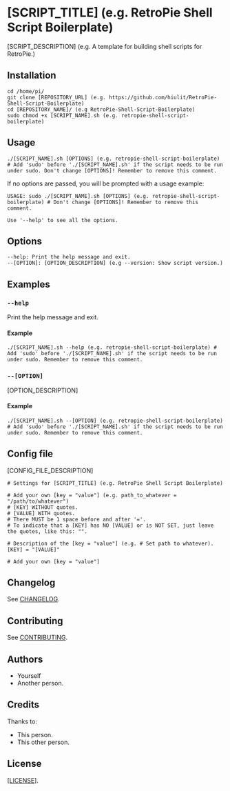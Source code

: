 # [SCRIPT_TITLE] (e.g. RetroPie Shell Script Boilerplate)

[SCRIPT_DESCRIPTION] (e.g. A template for building shell scripts for RetroPie.)

## Installation

```
cd /home/pi/
git clone [REPOSITORY_URL] (e.g. https://github.com/hiulit/RetroPie-Shell-Script-Boilerplate)
cd [REPOSITORY_NAME]/ (e.g RetroPie-Shell-Script-Boilerplate)
sudo chmod +x [SCRIPT_NAME].sh (e.g. retropie-shell-script-boilerplate)
```

## Usage

```
./[SCRIPT_NAME].sh [OPTIONS] (e.g. retropie-shell-script-boilerplate) # Add 'sudo' before './[SCRIPT_NAME].sh' if the script needs to be run under sudo. Don't change [OPTIONS]! Remember to remove this comment.
```
If no options are passed, you will be prompted with a usage example:

```
USAGE: sudo ./[SCRIPT_NAME].sh [OPTIONS] (e.g. retropie-shell-script-boilerplate) # Don't change [OPTIONS]! Remember to remove this comment.

Use '--help' to see all the options.
```

## Options

```
--help: Print the help message and exit.
--[OPTION]: [OPTION_DESCRIPTION] (e.g --version: Show script version.)
```

## Examples

### `--help`

Print the help message and exit.

#### Example

`./[SCRIPT_NAME].sh --help (e.g. retropie-shell-script-boilerplate) # Add 'sudo' before './[SCRIPT_NAME].sh' if the script needs to be run under sudo. Remember to remove this comment.`

### `--[OPTION]`

[OPTION_DESCRIPTION]

#### Example

`./[SCRIPT_NAME].sh --[OPTION] (e.g. retropie-shell-script-boilerplate) # Add 'sudo' before './[SCRIPT_NAME].sh' if the script needs to be run under sudo. Remember to remove this comment.`

## Config file

[CONFIG_FILE_DESCRIPTION]

```
# Settings for [SCRIPT_TITLE] (e.g. RetroPie Shell Script Boilerplate)

# Add your own [key = "value"] (e.g. path_to_whatever = "/path/to/whatever")
# [KEY] WITHOUT quotes.
# [VALUE] WITH quotes.
# There MUST be 1 space before and after '='.
# To indicate that a [KEY] has NO [VALUE] or is NOT SET, just leave the quotes, like this: "".

# Description of the [key = "value"] (e.g. # Set path to whatever).
[KEY] = "[VALUE]"

# Add your own [key = "value"]
```

## Changelog

See [CHANGELOG](/CHANGELOG.md).

## Contributing

See [CONTRIBUTING](/CONTRIBUTING.md).

## Authors

* Yourself
* Another person.

## Credits

Thanks to:

* This person.
* This other person.

## License

[[LICENSE]](/LICENSE).
